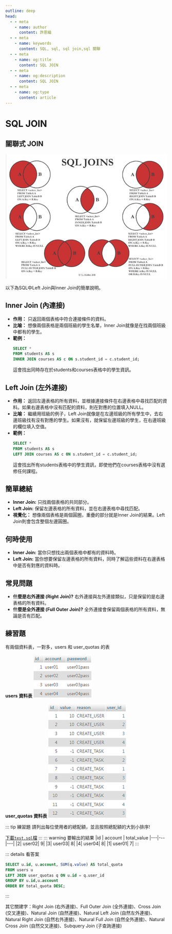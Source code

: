 ```yaml
---
outline: deep
head:
  - - meta
    - name: author
      content: 許恩綸
  - - meta
    - name: keywords
      content: SQL, sql, sql join,sql 關聯
  - - meta
    - name: og:title
      content: SQL JOIN
  - - meta
    - name: og:description
      content: SQL JOIN
  - - meta
    - name: og:type
      content: article
---
```


# SQL JOIN

## 關聯式 JOIN

![alt text](../assets/sql-join/image.png)

以下為SQL中Left Join與Inner Join的簡單說明。

## **Inner Join (內連接)**

* **作用：** 只返回兩個表格中符合連接條件的資料。
* **比喻：** 想像兩個表格是兩個班級的學生名單，Inner Join就像是在找兩個班級中都有的學生。
* **範例：**
  ```sql
  SELECT * 
  FROM students AS s
  INNER JOIN courses AS c ON s.student_id = c.student_id;
  ```
  這會找出同時存在於students和courses表格中的學生資訊。

## **Left Join (左外連接)**

* **作用：** 返回左邊表格的所有資料，並根據連接條件在右邊表格中尋找匹配的資料。如果右邊表格中沒有匹配的資料，則在對應的位置填入NULL。
* **比喻：** 繼續用班級的例子，Left Join就像是在左邊班級的所有學生中，去右邊班級找有沒有對應的學生。如果沒有，就保留左邊班級的學生，在右邊班級的欄位填入空值。
* **範例：**
  ```sql
  SELECT * 
  FROM students AS s
  LEFT JOIN courses AS c ON s.student_id = c.student_id;
  ```
  這會找出所有students表格中的學生資訊，即使他們在courses表格中沒有選修任何課程。

## **簡單總結**

* **Inner Join:** 只找兩個表格的共同部分。
* **Left Join:** 保留左邊表格的所有資料，並在右邊表格中尋找匹配。
* **視覺化：** 想像兩個表格是兩個圓圈，重疊的部分就是Inner Join的結果。Left Join則會包含整個左邊圓圈。

## **何時使用**

* **Inner Join:** 當你只想找出兩個表格中都有的資料時。
* **Left Join:** 當你想要保留左邊表格的所有資料，同時了解這些資料在右邊表格中是否有對應的資料時。

## **常見問題**

* **什麼是右外連接 (Right Join)?** 右外連接與左外連接類似，只是保留的是右邊表格的所有資料。
* **什麼是全外連接 (Full Outer Join)?** 全外連接會保留兩個表格的所有資料，無論是否有匹配。


## 練習題

有兩個資料表，一對多，users 和 user_quotas 的表

**users 資料表**
![alt text](../assets/sql-join/image-1.png)

**user_quotas 資料表**
![alt text](../assets/sql-join/image-2.png)

::: tip 練習題
請列出每位使用者的總配額，並且按照總配額的大到小排序!

<a href='../assets/sql-join/test.sql' download='test.sql'>下載`test.sql`檔</a>
:::
::: warning 要輸出的結果
|id | account | total_value
|---|---|---|
|2|	user02|	9|
|3|	user03|	8|
|4|	user04|	8|
|1|	user01|	7|
:::

::: details 看答案
```sql
SELECT u.id, u.account, SUM(q.value) AS total_quota
FROM users u
LEFT JOIN user_quotas q ON u.id = q.user_id
GROUP BY u.id,u.account
ORDER BY total_quota DESC;
```
:::

其它關建字：Right Join (右外連接)、Full Outer Join (全外連接)、Cross Join (交叉連接)、Natural Join (自然連接)、Natural Left Join (自然左外連接)、Natural Right Join (自然右外連接)、Natural Full Join (自然全外連接)、Natural Cross Join (自然交叉連接)、Subquery Join (子查詢連接)